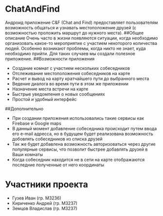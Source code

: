 # ChatAndFind
Андроид приложение C&F (Chat and Find) предоставляет пользователям возможность общаться и узнавать местоположение друзей (с возможностью проложить маршрут до нужного места).
##Общее описание
Очень часто в жизни появляются ситуации, когда необходимо организовать какое-то мероприятие с участием некоторого количества людей. Особенно возникают проблемы, когда никто не знает, куда необходимо прийти. Для таких случаев мы создали полезное приложение.
##Возможности приложения
* Создание комнат с участием нескольких собеседников
* Отслеживание местоположения собеседников на карте
* Расчет и вывод на карту кратчайшего пути до выбранного места
* Ведение диалога во время пути в этом же приложении
* Назначение места встречи на карте
* Быстрые уведомления о новых сообщениях
* Простой и удобный интерфейс

##Дополнительно
* При создании приложения использовались такие сервисы как Firebase и Google maps
* В данный момент добавление собеседника происходит путем ввода его e-mail адресса, но в будущем будет реализована возможность добовлять собеседников из списка друзей
* Так же будет добавлена возможность авторизоваться через другие популярные сервисы, что позволит быстрее добавлять друзей в Ваши комнаты
* Когда собеседник находится не в сети на карте отображаются последние полученные от него координаты

# Участники проекта
* Гузев Иван (гр. М3236)
* Кириченко Андрей (гр. М3237)
* Земцов Владислав (гр. М3237)
